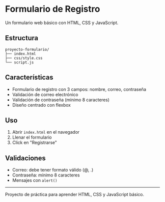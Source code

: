 # Formulario de Registro

Un formulario web básico con HTML, CSS y JavaScript.

## Estructura

```
proyecto-formulario/
├── index.html
├── css/style.css
└── script.js
```

## Características

- Formulario de registro con 3 campos: nombre, correo, contraseña
- Validación de correo electrónico
- Validación de contraseña (mínimo 8 caracteres)
- Diseño centrado con flexbox

## Uso

1. Abrir `index.html` en el navegador
2. Llenar el formulario
3. Click en "Registrarse"

## Validaciones

- Correo: debe tener formato válido (@, .)
- Contraseña: mínimo 8 caracteres
- Mensajes con `alert()`

---
Proyecto de práctica para aprender HTML, CSS y JavaScript básico.